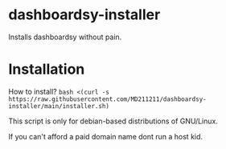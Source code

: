 # dashboardsy-installer
Installs dashboardsy without pain.

# Installation
How to install?
```bash <(curl -s https://raw.githubusercontent.com/MD211211/dashboardsy-installer/main/installer.sh)```

This script is only for debian-based distributions of GNU/Linux.

If you can't afford a paid domain name dont run a host kid.
